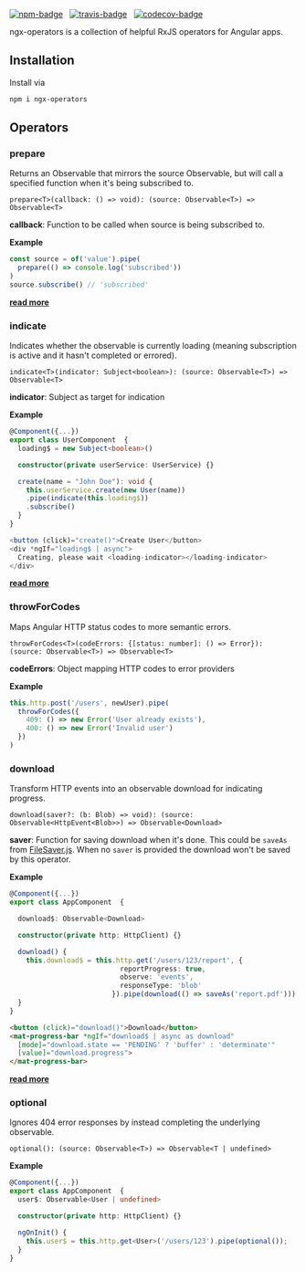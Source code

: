 [![npm-badge](https://img.shields.io/npm/v/ngx-operators.svg?style=flat-square)](https://www.npmjs.com/package/ngx-operators)
&nbsp;
[![travis-badge](https://img.shields.io/travis/nilsmehlhorn/ngx-operators/master.svg?style=flat-square)](https://travis-ci.org/nilsmehlhorn/ngx-operators)
&nbsp;
[![codecov-badge](https://codecov.io/gh/nilsmehlhorn/ngx-operators/branch/master/graph/badge.svg)](https://codecov.io/gh/nilsmehlhorn/ngx-operators)

ngx-operators is a collection of helpful RxJS operators for Angular apps.

## Installation

Install via
```bash
npm i ngx-operators
```

## Operators

### prepare

Returns an Observable that mirrors the source Observable, but will call a specified function when it's being subscribed to.

`prepare<T>(callback: () => void): (source: Observable<T>) => Observable<T>`

**callback**: Function to be called when source is being subscribed to.

**Example**
```typescript
const source = of('value').pipe(
  prepare(() => console.log('subscribed'))
)
source.subscribe() // 'subscribed'
```

[__read more__](https://nils-mehlhorn.de/posts/indicating-loading-the-right-way-in-angular)

### indicate

Indicates whether the observable is currently loading (meaning subscription is active and it hasn't completed or errored).
 
`indicate<T>(indicator: Subject<boolean>): (source: Observable<T>) => Observable<T>`

**indicator**: Subject as target for indication

**Example**
```typescript
@Component({...})
export class UserComponent  {
  loading$ = new Subject<boolean>()

  constructor(private userService: UserService) {}

  create(name = "John Doe"): void {
    this.userService.create(new User(name))
    .pipe(indicate(this.loading$))
    .subscribe()
  }
}
```
```typescript
<button (click)="create()">Create User</button>
<div *ngIf="loading$ | async">
  Creating, please wait <loading-indicator></loading-indicator>
</div>
```

[__read more__](https://nils-mehlhorn.de/posts/indicating-loading-the-right-way-in-angular)

### throwForCodes

Maps Angular HTTP status codes to more semantic errors.

`throwForCodes<T>(codeErrors: {[status: number]: () => Error}): (source: Observable<T>) => Observable<T>`

**codeErrors**: Object mapping HTTP codes to error providers

**Example**

```typescript
this.http.post('/users', newUser).pipe(
  throwForCodes({
    409: () => new Error('User already exists'),
    400: () => new Error('Invalid user')
  })
)
```

### download

Transform HTTP events into an observable download for indicating progress.

`download(saver?: (b: Blob) => void): (source: Observable<HttpEvent<Blob>>) => Observable<Download>`

**saver**: Function for saving download when it's done. This could be `saveAs` from [FileSaver.js](https://github.com/eligrey/FileSaver.js). When no `saver` is provided the download won't be saved by this operator.

**Example**

```typescript
@Component({...})
export class AppComponent  {

  download$: Observable<Download>

  constructor(private http: HttpClient) {}

  download() {
    this.download$ = this.http.get('/users/123/report', {
                           reportProgress: true,
                           observe: 'events',
                           responseType: 'blob'
                         }).pipe(download(() => saveAs('report.pdf')))
  }
}
```
```html
<button (click)="download()">Download</button>
<mat-progress-bar *ngIf="download$ | async as download"
  [mode]="download.state == 'PENDING' ? 'buffer' : 'determinate'" 
  [value]="download.progress">
</mat-progress-bar>
```

[__read more__](https://nils-mehlhorn.de/posts/angular-file-download-progress)


### optional

Ignores 404 error responses by instead completing the underlying observable.

`optional(): (source: Observable<T>) => Observable<T | undefined>`

**Example**

```typescript
@Component({...})
export class AppComponent  {
  user$: Observable<User | undefined>

  constructor(private http: HttpClient) {}

  ngOnInit() {
    this.user$ = this.http.get<User>('/users/123').pipe(optional());
  }
}
```

